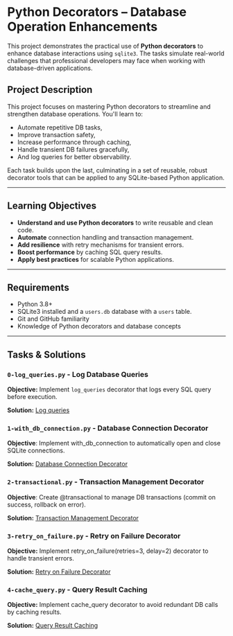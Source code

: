 # Python Decorators – Database Operation Enhancements

This project demonstrates the practical use of **Python decorators** to enhance database interactions using `sqlite3`. The tasks simulate real-world challenges that professional developers may face when working with database-driven applications.

## Project Description

This project focuses on mastering Python decorators to streamline and strengthen database operations. You'll learn to:

- Automate repetitive DB tasks,
- Improve transaction safety,
- Increase performance through caching,
- Handle transient DB failures gracefully,
- And log queries for better observability.

Each task builds upon the last, culminating in a set of reusable, robust decorator tools that can be applied to any SQLite-based Python application.

---

## Learning Objectives

- **Understand and use Python decorators** to write reusable and clean code.
- **Automate** connection handling and transaction management.
- **Add resilience** with retry mechanisms for transient errors.
- **Boost performance** by caching SQL query results.
- **Apply best practices** for scalable Python applications.

---

## Requirements

- Python 3.8+
- SQLite3 installed and a `users.db` database with a `users` table.
- Git and GitHub familiarity
- Knowledge of Python decorators and database concepts

---

## Tasks & Solutions

### `0-log_queries.py` - **Log Database Queries**

**Objective:** Implement `log_queries` decorator that logs every SQL query before execution.

**Solution:** [Log queries](0-log_queries.py)

### `1-with_db_connection.py` - **Database Connection Decorator**

**Objective**: Implement with_db_connection to automatically open and close SQLite connections.

**Solution:** [Database Connection Decorator](1-with_db_connection.py)

### `2-transactional.py` - **Transaction Management Decorator**

**Objective**: Create @transactional to manage DB transactions (commit on success, rollback on error).

**Solution:** [Transaction Management Decorator]('./2-transactional.py')

### `3-retry_on_failure.py` - **Retry on Failure Decorator**

**Objective:** Implement retry_on_failure(retries=3, delay=2) decorator to handle transient errors.

**Solution:** [Retry on Failure Decorator]('./3-retry_on_failure.py')

### `4-cache_query.py` - **Query Result Caching**

**Objective:** Implement cache_query decorator to avoid redundant DB calls by caching results.

**Solution:** [Query Result Caching]('./4-cache_query.py')

